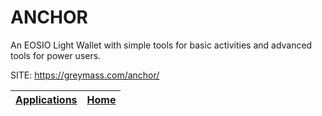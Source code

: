 # ANCHOR

 An EOSIO Light Wallet with simple tools for basic activities and advanced tools for power users.
 
 SITE: https://greymass.com/anchor/

 | [Applications](https://portable-linux-apps.github.io/apps.html) | [Home](https://portable-linux-apps.github.io)
 | --- | --- |
